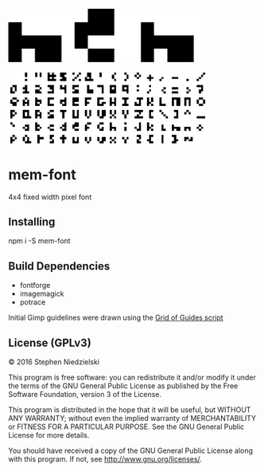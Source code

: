 <img style='image-rendering: pixelated; max-width: 400px;'
  src='doc/logo.png' alt='logo'>

<img style='image-rendering: pixelated; max-width: 400px;'
  src='doc/char.png' alt='mem character map'>

# mem-font
4x4 fixed width pixel font

## Installing
 npm i -S mem-font

## Build Dependencies
- fontforge
- imagemagick
- potrace

Initial Gimp guidelines were drawn using the
[Grid of Guides script](http://registry.gimp.org/node/12003)

## License (GPLv3)
© 2016 Stephen Niedzielski

This program is free software: you can redistribute it and/or modify it
under the terms of the GNU General Public License as published by the
Free Software Foundation, version 3 of the License.

This program is distributed in the hope that it will be useful, but
WITHOUT ANY WARRANTY; without even the implied warranty of
MERCHANTABILITY or FITNESS FOR A PARTICULAR PURPOSE. See the GNU General
Public License for more details.

You should have received a copy of the GNU General Public License along
with this program. If not, see <http://www.gnu.org/licenses/>.